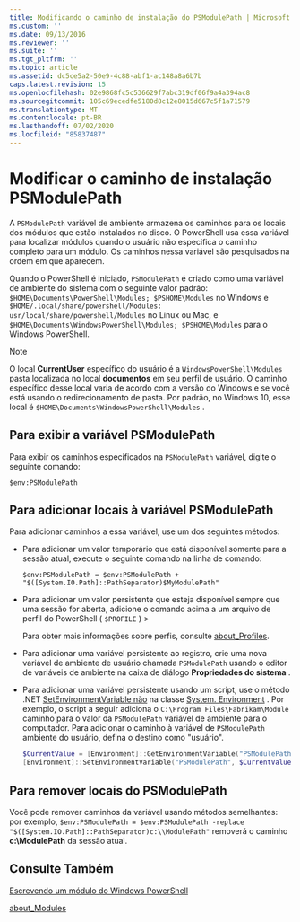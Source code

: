 ```yaml
---
title: Modificando o caminho de instalação do PSModulePath | Microsoft Docs
ms.custom: ''
ms.date: 09/13/2016
ms.reviewer: ''
ms.suite: ''
ms.tgt_pltfrm: ''
ms.topic: article
ms.assetid: dc5ce5a2-50e9-4c88-abf1-ac148a8a6b7b
caps.latest.revision: 15
ms.openlocfilehash: 02e9868fc5c536629f7abc319df06f9a4a394ac8
ms.sourcegitcommit: 105c69ecedfe5180d8c12e8015d667c5f1a71579
ms.translationtype: MT
ms.contentlocale: pt-BR
ms.lasthandoff: 07/02/2020
ms.locfileid: "85837487"
---
```

# <a name="modifying-the-psmodulepath-installation-path"></a>Modificar o caminho de instalação PSModulePath

A `PSModulePath` variável de ambiente armazena os caminhos para os locais dos módulos que estão instalados no disco. O PowerShell usa essa variável para localizar módulos quando o usuário não especifica o caminho completo para um módulo. Os caminhos nessa variável são pesquisados na ordem em que aparecem.

Quando o PowerShell é iniciado, `PSModulePath` é criado como uma variável de ambiente do sistema com o seguinte valor padrão: `$HOME\Documents\PowerShell\Modules; $PSHOME\Modules` no Windows e `$HOME/.local/share/powershell/Modules: usr/local/share/powershell/Modules` no Linux ou Mac, e `$HOME\Documents\WindowsPowerShell\Modules; $PSHOME\Modules` para o Windows PowerShell.

> [!NOTE]
> O local **CurrentUser** específico do usuário é a `WindowsPowerShell\Modules` pasta localizada no local **documentos** em seu perfil de usuário. O caminho específico desse local varia de acordo com a versão do Windows e se você está usando o redirecionamento de pasta. Por padrão, no Windows 10, esse local é `$HOME\Documents\WindowsPowerShell\Modules` .

## <a name="to-view-the-psmodulepath-variable"></a>Para exibir a variável PSModulePath

Para exibir os caminhos especificados na `PSModulePath` variável, digite o seguinte comando:

`$env:PSModulePath`

## <a name="to-add-locations-to-the-psmodulepath-variable"></a>Para adicionar locais à variável PSModulePath

Para adicionar caminhos a essa variável, use um dos seguintes métodos:

- Para adicionar um valor temporário que está disponível somente para a sessão atual, execute o seguinte comando na linha de comando:

  `$env:PSModulePath = $env:PSModulePath + "$([System.IO.Path]::PathSeparator)$MyModulePath"`

- Para adicionar um valor persistente que esteja disponível sempre que uma sessão for aberta, adicione o comando acima a um arquivo de perfil do PowerShell ( `$PROFILE` ) >

  Para obter mais informações sobre perfis, consulte [about_Profiles](/powershell/module/microsoft.powershell.core/about/about_profiles).

- Para adicionar uma variável persistente ao registro, crie uma nova variável de ambiente de usuário chamada `PSModulePath` usando o editor de variáveis de ambiente na caixa de diálogo **Propriedades do sistema** .

- Para adicionar uma variável persistente usando um script, use o método .NET [SetEnvironmentVariable não](/dotnet/api/system.environment.setenvironmentvariable) na classe [System. Environment](/dotnet/api/system.environment) . Por exemplo, o script a seguir adiciona o `C:\Program Files\Fabrikam\Module` caminho para o valor da `PSModulePath` variável de ambiente para o computador. Para adicionar o caminho à variável de `PSModulePath` ambiente do usuário, defina o destino como "usuário".

  ```powershell
  $CurrentValue = [Environment]::GetEnvironmentVariable("PSModulePath", "Machine")
  [Environment]::SetEnvironmentVariable("PSModulePath", $CurrentValue + [System.IO.Path]::PathSeparator + "C:\Program Files\Fabrikam\Modules", "Machine")

  ```

## <a name="to-remove-locations-from-the-psmodulepath"></a>Para remover locais do PSModulePath

Você pode remover caminhos da variável usando métodos semelhantes: por exemplo, `$env:PSModulePath = $env:PSModulePath -replace "$([System.IO.Path]::PathSeparator)c:\\ModulePath"` removerá o caminho **c:\ModulePath** da sessão atual.

## <a name="see-also"></a>Consulte Também

[Escrevendo um módulo do Windows PowerShell](./writing-a-windows-powershell-module.md)

[about_Modules](/powershell/module/microsoft.powershell.core/about/about_modules)
